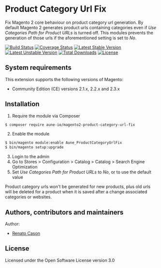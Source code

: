 # Product Category Url Fix
Fix Magento 2 core behaviour on product category url generation.
By default Magento 2 generates product urls containing categories even if _Use Categories Path for Product URLs_ is turned off.
This modules prevents the generation of those urls if the aforementioned setting is set to _No_.

[![Build Status](https://travis-ci.org/aune-io/magento2-product-category-url-fix.svg?branch=master)](https://travis-ci.org/aune-io/magento2-product-category-url-fix)
[![Coverage Status](https://coveralls.io/repos/github/aune-io/magento2-product-category-url-fix/badge.svg?branch=master)](https://coveralls.io/github/aune-io/magento2-product-category-url-fix?branch=master)
[![Latest Stable Version](https://poser.pugx.org/aune-io/magento2-product-category-url-fix/v/stable)](https://packagist.org/packages/aune-io/magento2-product-category-url-fix)
[![Latest Unstable Version](https://poser.pugx.org/aune-io/magento2-product-category-url-fix/v/unstable)](https://packagist.org/packages/aune-io/magento2-product-category-url-fix)
[![Total Downloads](https://poser.pugx.org/aune-io/magento2-product-category-url-fix/downloads)](https://packagist.org/packages/aune-io/magento2-product-category-url-fix)
[![License](https://poser.pugx.org/aune-io/magento2-product-category-url-fix/license)](https://packagist.org/packages/aune-io/magento2-product-category-url-fix)

## System requirements
This extension supports the following versions of Magento:

*	Community Edition (CE) versions 2.1.x, 2.2.x and 2.3.x

## Installation
1. Require the module via Composer
```bash
$ composer require aune-io/magento2-product-category-url-fix
```

2. Enable the module
```bash
$ bin/magento module:enable Aune_ProductCategoryUrlFix
$ bin/magento setup:upgrade
```

3. Login to the admin
4. Go to Stores > Configuration > Catalog > Catalog > Search Engine Optimization
5. Set _Use Categories Path for Product URLs_ to _No_, or to use the default value

Product category urls won't be generated for new products, plus old urls will be deleted for a product when it is saved after a change associated categories or websites.

## Authors, contributors and maintainers

Author:
- [Renato Cason](https://github.com/renatocason)

## License
Licensed under the Open Software License version 3.0
